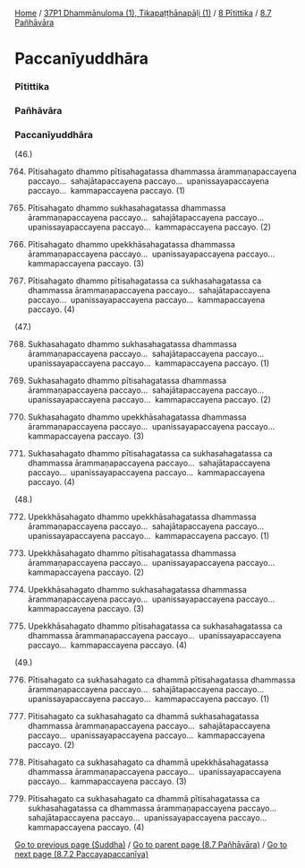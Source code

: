 
[Home](/) / [37P1 Dhammānuloma (1), Tikapaṭṭhānapāḷi (1)](../../../37P1.md) / [8 Pītittika](../../8.md) / [8.7 Pañhāvāra](../8.7.md)

# Paccanīyuddhāra

### Pītittika

### Pañhāvāra

### Paccanīyuddhāra

(46.)

764. Pītisahagato dhammo pītisahagatassa dhammassa ārammaṇapaccayena paccayo…  sahajātapaccayena paccayo…  upanissayapaccayena paccayo…  kammapaccayena paccayo. (1)

765. Pītisahagato dhammo sukhasahagatassa dhammassa ārammaṇapaccayena paccayo…  sahajātapaccayena paccayo…  upanissayapaccayena paccayo…  kammapaccayena paccayo. (2)

766. Pītisahagato dhammo upekkhāsahagatassa dhammassa ārammaṇapaccayena paccayo…  upanissayapaccayena paccayo…  kammapaccayena paccayo. (3)

767. Pītisahagato dhammo pītisahagatassa ca sukhasahagatassa ca dhammassa ārammaṇapaccayena paccayo…  sahajātapaccayena paccayo…  upanissayapaccayena paccayo…  kammapaccayena paccayo. (4)

(47.)

768. Sukhasahagato dhammo sukhasahagatassa dhammassa ārammaṇapaccayena paccayo…  sahajātapaccayena paccayo…  upanissayapaccayena paccayo…  kammapaccayena paccayo. (1)

769. Sukhasahagato dhammo pītisahagatassa dhammassa ārammaṇapaccayena paccayo…  sahajātapaccayena paccayo…  upanissayapaccayena paccayo…  kammapaccayena paccayo. (2)

770. Sukhasahagato dhammo upekkhāsahagatassa dhammassa ārammaṇapaccayena paccayo…  upanissayapaccayena paccayo…  kammapaccayena paccayo. (3)

771. Sukhasahagato dhammo pītisahagatassa ca sukhasahagatassa ca dhammassa ārammaṇapaccayena paccayo…  sahajātapaccayena paccayo…  upanissayapaccayena paccayo…  kammapaccayena paccayo. (4)

(48.)

772. Upekkhāsahagato dhammo upekkhāsahagatassa dhammassa ārammaṇapaccayena paccayo…  sahajātapaccayena paccayo…  upanissayapaccayena paccayo…  kammapaccayena paccayo. (1)

773. Upekkhāsahagato dhammo pītisahagatassa dhammassa ārammaṇapaccayena paccayo…  upanissayapaccayena paccayo…  kammapaccayena paccayo. (2)

774. Upekkhāsahagato dhammo sukhasahagatassa dhammassa ārammaṇapaccayena paccayo…  upanissayapaccayena paccayo…  kammapaccayena paccayo. (3)

775. Upekkhāsahagato dhammo pītisahagatassa ca sukhasahagatassa ca dhammassa ārammaṇapaccayena paccayo…  upanissayapaccayena paccayo…  kammapaccayena paccayo. (4)

(49.)

776. Pītisahagato ca sukhasahagato ca dhammā pītisahagatassa dhammassa ārammaṇapaccayena paccayo…  sahajātapaccayena paccayo…  upanissayapaccayena paccayo…  kammapaccayena paccayo. (1)

777. Pītisahagato ca sukhasahagato ca dhammā sukhasahagatassa dhammassa ārammaṇapaccayena paccayo…  sahajātapaccayena paccayo…  upanissayapaccayena paccayo…  kammapaccayena paccayo. (2)

778. Pītisahagato ca sukhasahagato ca dhammā upekkhāsahagatassa dhammassa ārammaṇapaccayena paccayo…  upanissayapaccayena paccayo…  kammapaccayena paccayo. (3)

779. Pītisahagato ca sukhasahagato ca dhammā pītisahagatassa ca sukhasahagatassa ca dhammassa ārammaṇapaccayena paccayo…  sahajātapaccayena paccayo…  upanissayapaccayena paccayo…  kammapaccayena paccayo. (4)

[Go to previous page (Suddha)](8.7.1/8.7.1.2/Suddha.md) / [Go to parent page (8.7 Pañhāvāra)](../8.7.md) / [Go to next page (8.7.2 Paccayapaccanīya)](8.7.2.md)


